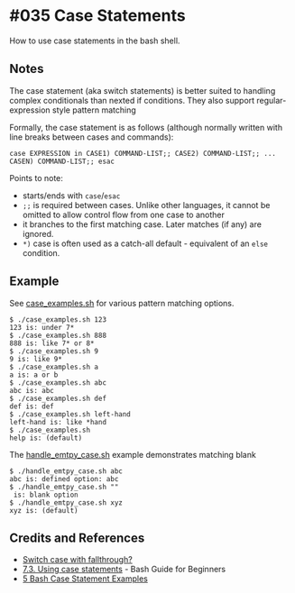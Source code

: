 # #035 Case Statements

How to use case statements in the bash shell.


## Notes

The case statement (aka switch statements) is better suited to handling complex conditionals than nexted if conditions.
They also support regular-expression style pattern matching

Formally, the case statement is as follows (although normally written with line breaks between cases and commands):
```
case EXPRESSION in CASE1) COMMAND-LIST;; CASE2) COMMAND-LIST;; ... CASEN) COMMAND-LIST;; esac
```

Points to note:

* starts/ends with `case`/`esac`
* `;;` is required between cases. Unlike other languages, it cannot be omitted to allow control flow from one case to another
* it branches to the first matching case. Later matches (if any) are ignored.
* `*)` case is often used as a catch-all default - equivalent of an `else` condition.

## Example

See [case_examples.sh](./case_examples.sh) for various pattern matching options.

```
$ ./case_examples.sh 123
123 is: under 7*
$ ./case_examples.sh 888
888 is: like 7* or 8*
$ ./case_examples.sh 9
9 is: like 9*
$ ./case_examples.sh a
a is: a or b
$ ./case_examples.sh abc
abc is: abc
$ ./case_examples.sh def
def is: def
$ ./case_examples.sh left-hand
left-hand is: like *hand
$ ./case_examples.sh
help is: (default)
```

The [handle_emtpy_case.sh](./handle_emtpy_case.sh) example demonstrates matching blank

```
$ ./handle_emtpy_case.sh abc
abc is: defined option: abc
$ ./handle_emtpy_case.sh ""
 is: blank option
$ ./handle_emtpy_case.sh xyz
xyz is: (default)
```

## Credits and References
* [Switch case with fallthrough?](http://stackoverflow.com/questions/5562253/switch-case-with-fallthrough)
* [7.3. Using case statements](http://tldp.org/LDP/Bash-Beginners-Guide/html/sect_07_03.html) - Bash Guide for Beginners
* [5 Bash Case Statement Examples](http://www.thegeekstuff.com/2010/07/bash-case-statement/)
